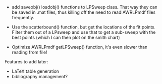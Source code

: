 * add saveobj() loadobj() functions to LPSweep class. That way they can be
saved in .mat files, thus killing off the need to read AWRLPmdf files
frequently.

* Use the scatterbound() function, but get the locations of the fit points.
Filter them out of a LPsweep and use that to get a sub-sweep with the best
points (which I can then plot on the smith chart)

* Optimize AWRLPmdf getLPSweep() function, it's even slower than reading
from file!

Features to add later:

* LaTeX table generation
* bibliography management?
